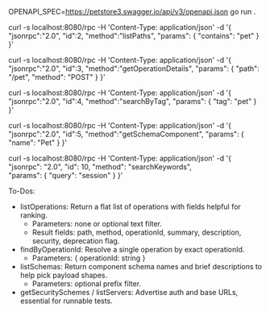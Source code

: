 OPENAPI_SPEC=https://petstore3.swagger.io/api/v3/openapi.json go run .

curl -s localhost:8080/rpc -H 'Content-Type: application/json' -d '{
  "jsonrpc":"2.0",
  "id":2,
  "method":"listPaths",
  "params": { "contains": "pet" }
}'

curl -s localhost:8080/rpc -H 'Content-Type: application/json' -d '{
  "jsonrpc":"2.0",
  "id":3,
  "method":"getOperationDetails",
  "params": { "path": "/pet", "method": "POST" }
}'

curl -s localhost:8080/rpc -H 'Content-Type: application/json' -d '{
  "jsonrpc":"2.0",
  "id":4,
  "method":"searchByTag",
  "params": { "tag": "pet" }
}'

curl -s localhost:8080/rpc -H 'Content-Type: application/json' -d '{
  "jsonrpc":"2.0",
  "id":5,
  "method":"getSchemaComponent",
  "params": { "name": "Pet" }
}'

curl -s localhost:8080/rpc -H 'Content-Type: application/json' -d '{
  "jsonrpc": "2.0",
  "id": 10,
  "method": "searchKeywords",   
  "params": { "query": "session" }
}'

To-Dos:
- listOperations: Return a flat list of operations with fields helpful for ranking.
    - Parameters: none or optional text filter.
    - Result fields: path, method, operationId, summary, description, security, deprecation flag.
- findByOperationId: Resolve a single operation by exact operationId.
    - Parameters: { operationId: string }
- listSchemas: Return component schema names and brief descriptions to help pick payload shapes.
    - Parameters: optional prefix filter.
- getSecuritySchemes / listServers: Advertise auth and base URLs, essential for runnable tests.
